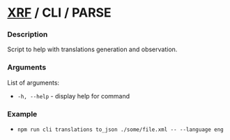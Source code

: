 # [XRF](../../) / CLI / PARSE

### Description

Script to help with translations generation and observation. <br/>

### Arguments

List of arguments:

- `-h, --help` - display help for command

### Example

- `npm run cli translations to_json ./some/file.xml -- --language eng`
